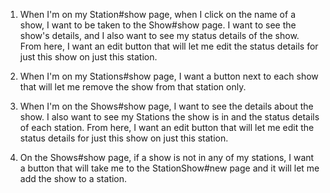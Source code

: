 1. When I'm on my Station#show page, when I click on the name of a show, I want
   to be taken to the Show#show page. I want to see the show's details, and I also
   want to see my status details of the show. From here, I want an edit button
   that will let me edit the status details for just this show on just this station.

2. When I'm on my Stations#show page, I want a button next to each show that will
   let me remove the show from that station only.

3. When I'm on the Shows#show page, I want to see the details about the show. I also
   want to see my Stations the show is in and the status details of each station.
   From here, I want an edit button that will let me edit the status details for just
   this show on just this station.

4. On the Shows#show page, if a show is not in any of my stations, I want a button
   that will take me to the StationShow#new page and it will let me add the show
   to a station.
